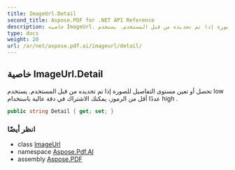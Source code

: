 ```yaml
---
title: ImageUrl.Detail
second_title: Aspose.PDF for .NET API Reference
description: خاصية ImageUrl. تحصل أو تعين مستوى التفاصيل للصورة إذا تم تحديده من قبل المستخدم. يستخدم low عددًا أقل من الرموز، يمكنك الاشتراك في دقة عالية باستخدام high
type: docs
weight: 20
url: /ar/net/aspose.pdf.ai/imageurl/detail/
---
```

## خاصية ImageUrl.Detail

تحصل أو تعين مستوى التفاصيل للصورة إذا تم تحديده من قبل المستخدم. يستخدم low عددًا أقل من الرموز، يمكنك الاشتراك في دقة عالية باستخدام high .

```csharp
public string Detail { get; set; }
```

### انظر أيضًا

* class [ImageUrl](../)
* namespace [Aspose.Pdf.AI](../../../aspose.pdf.ai/)
* assembly [Aspose.PDF](../../../)